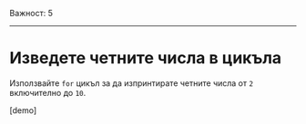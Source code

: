 Важност: 5

---

# Изведете четните числа в цикъла

Използвайте `for` цикъл за да изпринтирате четните числа от `2` включително до `10`.

[demo]

